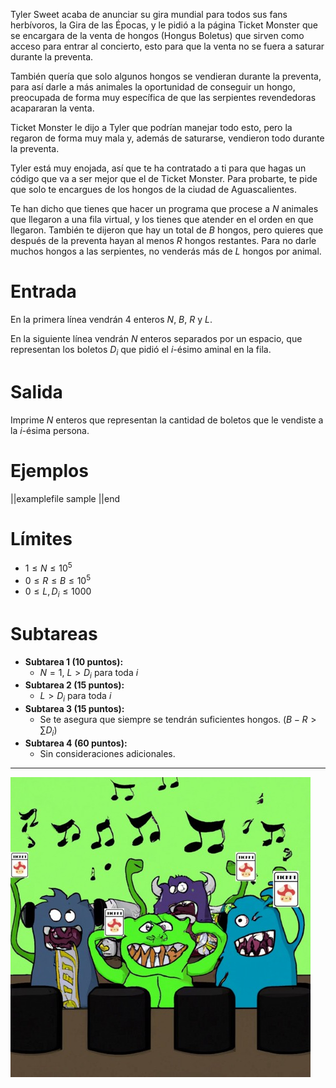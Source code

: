 Tyler Sweet acaba de anunciar su gira mundial para todos sus fans herbívoros, la Gira de las Épocas, y le pidió a la página Ticket Monster que se encargara de la venta de hongos (Hongus Boletus) que sirven como acceso para entrar al concierto, esto para que la venta no se fuera a saturar durante la preventa.

También quería que solo algunos hongos se vendieran durante la preventa, para así darle a más animales la oportunidad de conseguir un hongo, preocupada de forma muy específica de que las serpientes revendedoras acapararan la venta.

Ticket Monster le dijo a Tyler que podrían manejar todo esto, pero la regaron de forma muy mala y, además de saturarse, vendieron todo durante la preventa.

Tyler está muy enojada, así que te ha contratado a ti para que hagas un código que va a ser mejor que el de Ticket Monster. Para probarte, te pide que solo te encargues de los hongos de la ciudad de Aguascalientes.

Te han dicho que tienes que hacer un programa que procese a $N$ animales que llegaron a una fila virtual, y los tienes que atender en el orden en que llegaron. También te dijeron que hay un total de $B$ hongos, pero quieres que después de la preventa hayan al menos $R$ hongos restantes. Para no darle muchos hongos a las serpientes, no venderás más de $L$ hongos por animal.

# Entrada

En la primera línea vendrán 4 enteros $N$, $B$, $R$ y $L$.

En la siguiente línea vendrán $N$ enteros separados por un espacio, que representan los boletos $D_i$ que pidió el $i$-ésimo aminal en la fila.

# Salida

Imprime $N$ enteros que representan la cantidad de boletos que le vendiste a la $i$-ésima persona.

# Ejemplos

||examplefile
sample
||end

# Límites

- $1 \leq N \leq 10^5$
- $0 \leq R \leq B \leq 10^5$
- $0 \leq L, D_i \leq 1000$

# Subtareas

- **Subtarea 1 (10 puntos):**
  - $N = 1$, $L \gt D_i$ para toda $i$
- **Subtarea 2 (15 puntos):**
  - $L \gt D_i$ para toda $i$
- **Subtarea 3 (15 puntos):**
  - Se te asegura que siempre se tendrán suficientes hongos. $(B - R \gt \sum D_i)$
- **Subtarea 4 (60 puntos):**
  - Sin consideraciones adicionales.

---

![](ticketmonster.jpeg 'Fans en la gran gira de las épocas.')

